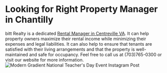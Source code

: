 # Looking for Right Property Manager in Chantilly 
bitt Realty is a dedicated [Rental Manager in Centreville VA](https://nesbittrealty.com/property-management/local/fairfax-county/chantilly/). It can help property owners maximize their rental income while minimizing their expenses and legal liabilities. It can also help to ensure that tenants are satisfied with their living arrangements and that the property is well-maintained and safe for occupancy.  Feel free to call us at (703)765-0300 or visit our website for more information. 
![Modern Gradient National Teacher's Day Event Instagram Post](https://user-images.githubusercontent.com/122665157/235603434-11782c29-b473-4eee-8764-dfd0e8960f2a.jpg)

